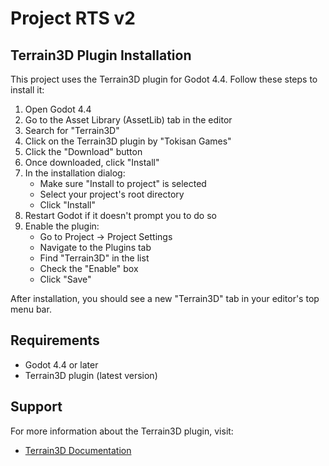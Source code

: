 # Project RTS v2

## Terrain3D Plugin Installation

This project uses the Terrain3D plugin for Godot 4.4. Follow these steps to install it:

1. Open Godot 4.4
2. Go to the Asset Library (AssetLib) tab in the editor
3. Search for "Terrain3D"
4. Click on the Terrain3D plugin by "Tokisan Games"
5. Click the "Download" button
6. Once downloaded, click "Install"
7. In the installation dialog:
   - Make sure "Install to project" is selected
   - Select your project's root directory
   - Click "Install"
8. Restart Godot if it doesn't prompt you to do so
9. Enable the plugin:
   - Go to Project → Project Settings
   - Navigate to the Plugins tab
   - Find "Terrain3D" in the list
   - Check the "Enable" box
   - Click "Save"

After installation, you should see a new "Terrain3D" tab in your editor's top menu bar.

## Requirements

- Godot 4.4 or later
- Terrain3D plugin (latest version)

## Support

For more information about the Terrain3D plugin, visit:
- [Terrain3D Documentation](https://terrain3d.readthedocs.io/en/stable/index.html) 